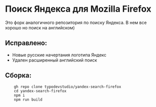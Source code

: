 # Поиск Яндекса для Mozilla Firefox

Это форк аналогичного репозитория по поиску Яндекса. В нем все хорошо но поиск на английском)

## Исправлено:
- Новые русские начертания логотипа Яндекс
- Удален расширенный английский поиск

## Сборка:

``` 
    gh repo clone typodevstudio/yandex-search-firefox
    cd yandex-search-firefox
    npm i
    npm run build
```


